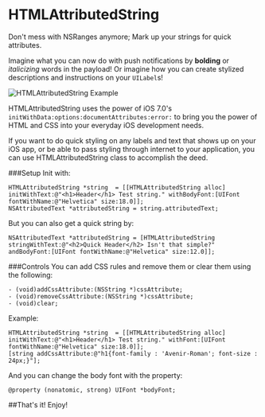 HTMLAttributedString
====================

Don't mess with NSRanges anymore; Mark up your strings for quick attributes.

Imagine what you can now do with push notifications by **bolding** or *italicizing* words in the payload! Or imagine how you can create stylized descriptions and instructions on your `UILabel`s!

![HTMLAttributedString Example](http://mmislam101.github.io/images/HTMLAttributedString_scrnshot01.png)

HTMLAttributedString uses the power of iOS 7.0's `initWithData:options:documentAttributes:error:` to bring you the power of HTML and CSS into your everyday iOS development needs.

If you want to do quick styling on any labels and text that shows up on your iOS app, or be able to pass styling through internet to your application, you can use HTMLAttributedString class to accomplish the deed.

###Setup
Init with: 
```smalltalk
HTMLAttributedString *string  = [[HTMLAttributedString alloc] initWithText:@"<h1>Header</h1> Test string." withBodyFont:[UIFont fontWithName:@"Helvetica" size:18.0]];
NSAttributedText *attributedString = string.attributedText;
```
But you can also get a quick string by:
```smalltalk
NSAttributedText *attributedString = [HTMLAttributedString stringWithText:@"<h2>Quick Header</h2> Isn't that simple?" andBodyFont:[UIFont fontWithName:@"Helvetica" size:12.0]];
```

###Controls
You can add CSS rules and remove them or clear them using the following:
```smalltalk
- (void)addCssAttribute:(NSString *)cssAttribute;
- (void)removeCssAttribute:(NSString *)cssAttribute;
- (void)clear;
```

Example:
```smalltalk
HTMLAttributedString *string  = [[HTMLAttributedString alloc] initWithText:@"<h1>Header</h1> Test string." withFont:[UIFont fontWithName:@"Helvetica" size:18.0]];
[string addCssAttribute:@"h1{font-family : 'Avenir-Roman'; font-size : 24px;}"];
```

And you can change the body font with the property:
```smalltalk
@property (nonatomic, strong) UIFont *bodyFont;
```
##That's it! Enjoy!
